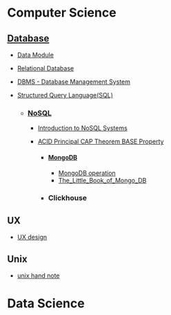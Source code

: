 # Computer Science

## [Database](https://github.com/Rachel-XMR/Rachel_blog.github.io/blob/main/Computer%20Science/Database/Introduction.md)
- [Data Module](https://github.com/Rachel-XMR/Rachel_blog.github.io/blob/main/Computer%20Science/Database/Data%20module.md)
- [Relational Database](https://github.com/Rachel-XMR/Rachel_blog.github.io/blob/main/Computer%20Science/Database/Relational%20Database.md)
- [DBMS - Database Management System](https://github.com/Rachel-XMR/Rachel_blog.github.io/blob/main/Computer%20Science/Database/DBMS%20-%20Database%20Management%20System.md)
- [Structured Query Language(SQL)](https://github.com/Rachel-XMR/Rachel_blog.github.io/blob/main/Computer%20Science/Database/Structured%20Query%20Language(SQL).md)

  - ### [NoSQL](https://github.com/Rachel-XMR/Rachel_blog.github.io/blob/main/Computer%20Science/Database/NoSQL.md) 
    - [Introduction to NoSQL Systems](https://github.com/Rachel-XMR/Rachel_blog.github.io/blob/main/Computer%20Science/Database/NoSQL/Introduction%20to%20NoSQL%20Systems.md)
    - [ACID Principal CAP Theorem BASE Property](https://github.com/Rachel-XMR/Rachel_blog.github.io/blob/main/Computer%20Science/Database/NoSQL/ACID%20Principal%20%20CAP%20Theorem%20%20BASE%20Property.md)
    
      - #### [MongoDB](https://github.com/Rachel-XMR/Rachel_blog.github.io/blob/main/Computer%20Science/Database/NoSQL/MongoDB.md)
        - [MongoDB operation](https://github.com/Rachel-XMR/Rachel_blog.github.io/blob/main/Computer%20Science/Database/NoSQL/Mongo%20Operation.md)
        - [The_Little_Book_of_Mongo_DB](https://github.com/Rachel-XMR/Rachel_blog.github.io/blob/main/Computer%20Science/Database/NoSQL/The_Little_Book_of_Mongo_DB.pdf)

      - ### Clickhouse

## UX
- [UX design](https://github.com/Rachel-XMR/Rachel_blog.github.io/blob/main/Computer%20Science/Note_of_UX_design.pdf)

## Unix
- [unix hand note](https://github.com/Rachel-XMR/Rachel_blog.github.io/blob/main/Computer%20Science/Unix/Unix_handnote.pdf)


# Data Science












